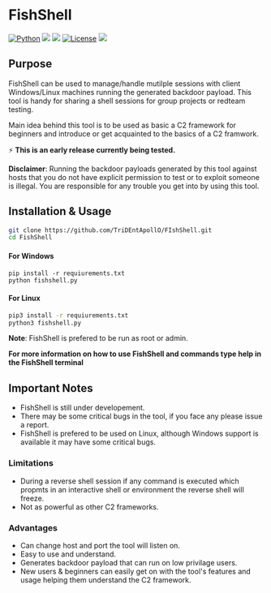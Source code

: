 
# FishShell

[![Python](https://img.shields.io/badge/Python-%E2%89%A5%203.10-yellow.svg)](https://www.python.org/)
<img src="https://img.shields.io/badge/Developed%20on-PyCharm%20-blueviolet">
<img src="https://img.shields.io/badge/Tested on-Windows & Linux-blue">
[![License](https://img.shields.io/badge/License-BSD%202%20Clause-red)](https://github.com/TriDEntApollO/FishShell/blob/master/LICENSE)
<img src="https://img.shields.io/badge/Maintained%3F-Yes-96c40f">

## Purpose

FishShell can be used to manage/handle mutilple sessions with client Windows/Linux machines running the generated backdoor payload. This tool is handy for sharing a shell sessions for group projects or redteam testing.

Main idea behind this tool is to be used as basic a C2 framework for beginners and introduce or get acquainted to the basics of a C2 framwork.

⚡ **This is an early release currently being tested.**


**Disclaimer**: Running the backdoor payloads generated by this tool against hosts that you do not have explicit permission to test or to exploit someone is illegal. You are responsible for any trouble you get into by using this tool.

## Installation & Usage

```bash
git clone https://github.com/TriDEntApollO/FIshShell.git
cd FishShell
```

#### For Windows

```batch
pip install -r requiurements.txt
python fishshell.py
```

#### For Linux

```bash
pip3 install -r requiurements.txt
python3 fishshell.py
```

**Note**: FishShell is prefered to be run as root or admin.

**For more information on how to use FishShell and commands type help in the FishShell terminal**


## Important Notes

- FishShell is still under developement.
- There may be some critical bugs in the tool, if you face any please issue a report.
- FishShell is prefered to be used on Linux, although Windows support is available it may have some critical bugs.

### Limitations

- During a reverse shell session if any command is executed which propmts in an interactive shell or environment the reverse shell will freeze.
- Not as powerful as other C2 frameworks.

### Advantages

- Can change host and port the tool will listen on.
- Easy to use and understand.
- Generates backdoor payload that can run on low privilage users.
- New users & beginners can easily get on with the tool's features and usage helping them understand the C2 framework.